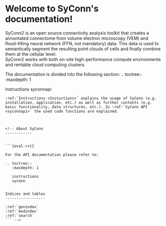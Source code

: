 Welcome to SyConn's documentation!
==================================
 
SyConn2 is an open source connectivity analysis toolkit that creates a annontated connectome 
from volume electron microscopy (VEM) and flood-filling neural network (FFN, not mandatory) data.
This data is used to semantically segment the resulting point clouds of cells and finally combine them at the cellular level.  
SyConn2 works with both on-site high-performance compute environments and rentable cloud computing clusters.

 The documentation is divided into the following section:
.. toctree::
   :maxdepth: 1

   instructions
   syconnapi
```
:ref:`Instructions <Instuctions>` explains the usage of SyConn (e.g. installation, application, etc.) as well as further contents (e.g. basic functionality, data structures, etc.). In :ref:`SyConn API <syconnapi>` the used code functions are explained.



<!-- About SyConn
------------


```{eval-rst}

For the API documentation please refer to:

.. toctree::
   :maxdepth: 1

   instructions
   syconn
```

```{include} doc.md
```

```{eval-rst}
Indices and tables
------------------

:ref:`genindex`
:ref:`modindex`
:ref:`search`
``` -->
